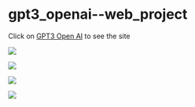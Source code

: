# gpt3_openai--web_project


Click on <a href="https://zesty-centaur-871d7d.netlify.app/">GPT3 Open AI</a> to see the site

![](https://github.com/b0n21en5/gpt3_openai--web_project/blob/main/overview/as1.png)

![](https://github.com/b0n21en5/gpt3_openai--web_project/blob/main/overview/as2.png)

![](https://github.com/b0n21en5/gpt3_openai--web_project/blob/main/overview/as3.png)

![](https://github.com/b0n21en5/gpt3_openai--web_project/blob/main/overview/as4.png)
